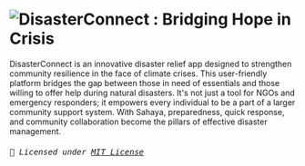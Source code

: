 # ![<samp>DisasterConnect : Bridging Hope in Crisis</samp>](https://github.com/lokeshgaddam20/DisConnect/assets/115930003/6b624c7d-1948-4c92-b89e-b97c64ecca66)

DisasterConnect is an innovative disaster relief app designed to strengthen community resilience in the face of climate crises. This user-friendly platform bridges the gap between those in need of essentials and those willing to offer help during natural disasters. It's not just a tool for NGOs and emergency responders; it empowers every individual to be a part of a larger community support system. With Sahaya, preparedness, quick response, and community collaboration become the pillars of effective disaster management.

<samp>
<h6> <samp>

📜 Licensed under [MIT License](./LICENSE) <br>

</samp>
</h6>
